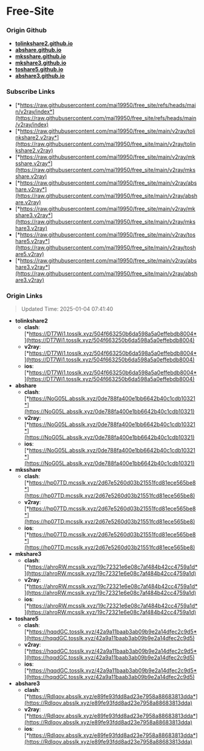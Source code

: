 # Free-Site

### Origin Github

- [**tolinkshare2.github.io**](https://github.com/tolinkshare2/tolinkshare2.github.io)
- [**abshare.github.io**](https://github.com/abshare/abshare.github.io)
- [**mksshare.github.io**](https://github.com/mksshare/mksshare.github.io)
- [**mkshare3.github.io**](https://github.com/mkshare3/mkshare3.github.io)
- [**toshare5.github.io**](https://github.com/toshare5/toshare5.github.io)
- [**abshare3.github.io**](https://github.com/abshare3/abshare3.github.io)

### Subscribe Links

- [*https://raw.githubusercontent.com/mai19950/free_site/refs/heads/main/v2ray/index*](https://raw.githubusercontent.com/mai19950/free_site/refs/heads/main/v2ray/index)
- [*https://raw.githubusercontent.com/mai19950/free_site/main/v2ray/tolinkshare2.v2ray*](https://raw.githubusercontent.com/mai19950/free_site/main/v2ray/tolinkshare2.v2ray)
- [*https://raw.githubusercontent.com/mai19950/free_site/main/v2ray/mksshare.v2ray*](https://raw.githubusercontent.com/mai19950/free_site/main/v2ray/mksshare.v2ray)
- [*https://raw.githubusercontent.com/mai19950/free_site/main/v2ray/abshare.v2ray*](https://raw.githubusercontent.com/mai19950/free_site/main/v2ray/abshare.v2ray)
- [*https://raw.githubusercontent.com/mai19950/free_site/main/v2ray/mkshare3.v2ray*](https://raw.githubusercontent.com/mai19950/free_site/main/v2ray/mkshare3.v2ray)
- [*https://raw.githubusercontent.com/mai19950/free_site/main/v2ray/toshare5.v2ray*](https://raw.githubusercontent.com/mai19950/free_site/main/v2ray/toshare5.v2ray)
- [*https://raw.githubusercontent.com/mai19950/free_site/main/v2ray/abshare3.v2ray*](https://raw.githubusercontent.com/mai19950/free_site/main/v2ray/abshare3.v2ray)

### Origin Links

> Updated Time: 2025-01-04 07:41:40

- **tolinkshare2**
  - **clash**: [*https://DT7Wi1.tosslk.xyz/504f663250b6da598a5a0effebdb8004*](https://DT7Wi1.tosslk.xyz/504f663250b6da598a5a0effebdb8004)
  - **v2ray**: [*https://DT7Wi1.tosslk.xyz/504f663250b6da598a5a0effebdb8004*](https://DT7Wi1.tosslk.xyz/504f663250b6da598a5a0effebdb8004)
  - **ios**: [*https://DT7Wi1.tosslk.xyz/504f663250b6da598a5a0effebdb8004*](https://DT7Wi1.tosslk.xyz/504f663250b6da598a5a0effebdb8004)
- **abshare**
  - **clash**: [*https://NoG05L.absslk.xyz/0de788fa400e1bb6642b40c1cdb10321*](https://NoG05L.absslk.xyz/0de788fa400e1bb6642b40c1cdb10321)
  - **v2ray**: [*https://NoG05L.absslk.xyz/0de788fa400e1bb6642b40c1cdb10321*](https://NoG05L.absslk.xyz/0de788fa400e1bb6642b40c1cdb10321)
  - **ios**: [*https://NoG05L.absslk.xyz/0de788fa400e1bb6642b40c1cdb10321*](https://NoG05L.absslk.xyz/0de788fa400e1bb6642b40c1cdb10321)
- **mksshare**
  - **clash**: [*https://hp07TD.mcsslk.xyz/2d67e5260d03b21551fcd81ece565be8*](https://hp07TD.mcsslk.xyz/2d67e5260d03b21551fcd81ece565be8)
  - **v2ray**: [*https://hp07TD.mcsslk.xyz/2d67e5260d03b21551fcd81ece565be8*](https://hp07TD.mcsslk.xyz/2d67e5260d03b21551fcd81ece565be8)
  - **ios**: [*https://hp07TD.mcsslk.xyz/2d67e5260d03b21551fcd81ece565be8*](https://hp07TD.mcsslk.xyz/2d67e5260d03b21551fcd81ece565be8)
- **mkshare3**
  - **clash**: [*https://ahroRW.mcsslk.xyz/19c72321e6e08c7af484b42cc4759a1d*](https://ahroRW.mcsslk.xyz/19c72321e6e08c7af484b42cc4759a1d)
  - **v2ray**: [*https://ahroRW.mcsslk.xyz/19c72321e6e08c7af484b42cc4759a1d*](https://ahroRW.mcsslk.xyz/19c72321e6e08c7af484b42cc4759a1d)
  - **ios**: [*https://ahroRW.mcsslk.xyz/19c72321e6e08c7af484b42cc4759a1d*](https://ahroRW.mcsslk.xyz/19c72321e6e08c7af484b42cc4759a1d)
- **toshare5**
  - **clash**: [*https://hqqdGC.tosslk.xyz/42a9a11baab3ab09b9e2a14dfec2c9d5*](https://hqqdGC.tosslk.xyz/42a9a11baab3ab09b9e2a14dfec2c9d5)
  - **v2ray**: [*https://hqqdGC.tosslk.xyz/42a9a11baab3ab09b9e2a14dfec2c9d5*](https://hqqdGC.tosslk.xyz/42a9a11baab3ab09b9e2a14dfec2c9d5)
  - **ios**: [*https://hqqdGC.tosslk.xyz/42a9a11baab3ab09b9e2a14dfec2c9d5*](https://hqqdGC.tosslk.xyz/42a9a11baab3ab09b9e2a14dfec2c9d5)
- **abshare3**
  - **clash**: [*https://RdIqov.absslk.xyz/e89fe93fdd8ad23e7958a88683813dda*](https://RdIqov.absslk.xyz/e89fe93fdd8ad23e7958a88683813dda)
  - **v2ray**: [*https://RdIqov.absslk.xyz/e89fe93fdd8ad23e7958a88683813dda*](https://RdIqov.absslk.xyz/e89fe93fdd8ad23e7958a88683813dda)
  - **ios**: [*https://RdIqov.absslk.xyz/e89fe93fdd8ad23e7958a88683813dda*](https://RdIqov.absslk.xyz/e89fe93fdd8ad23e7958a88683813dda)
